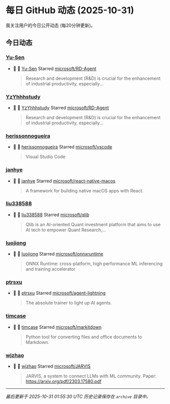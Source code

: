# 每日 GitHub 动态 (2025-10-31)

我关注用户的今日公开动态 (每20分钟更新)。

## 今日动态

### [Yu-Sen](https://github.com/Yu-Sen)
- 🌟 👤 [Yu-Sen](https://github.com/Yu-Sen) Starred [microsoft/RD-Agent](https://github.com/microsoft/RD-Agent)
  > Research and development (R&D) is crucial for the enhancement of industrial productivity, especially...

### [YzYhhhstudy](https://github.com/YzYhhhstudy)
- 🌟 👤 [YzYhhhstudy](https://github.com/YzYhhhstudy) Starred [microsoft/RD-Agent](https://github.com/microsoft/RD-Agent)
  > Research and development (R&D) is crucial for the enhancement of industrial productivity, especially...

### [herissonnogueira](https://github.com/herissonnogueira)
- 🌟 👤 [herissonnogueira](https://github.com/herissonnogueira) Starred [microsoft/vscode](https://github.com/microsoft/vscode)
  > Visual Studio Code

### [janhye](https://github.com/janhye)
- 🌟 👤 [janhye](https://github.com/janhye) Starred [microsoft/react-native-macos](https://github.com/microsoft/react-native-macos)
  > A framework for building native macOS apps with React.

### [liu338588](https://github.com/liu338588)
- 🌟 👤 [liu338588](https://github.com/liu338588) Starred [microsoft/qlib](https://github.com/microsoft/qlib)
  > Qlib is an AI-oriented Quant investment platform that aims to use AI tech to empower Quant Research,...

### [luojiong](https://github.com/luojiong)
- 🌟 👤 [luojiong](https://github.com/luojiong) Starred [microsoft/onnxruntime](https://github.com/microsoft/onnxruntime)
  > ONNX Runtime: cross-platform, high performance ML inferencing and training accelerator

### [ptrsxu](https://github.com/ptrsxu)
- 🌟 👤 [ptrsxu](https://github.com/ptrsxu) Starred [microsoft/agent-lightning](https://github.com/microsoft/agent-lightning)
  > The absolute trainer to light up AI agents.

### [timcase](https://github.com/timcase)
- 🌟 👤 [timcase](https://github.com/timcase) Starred [microsoft/markitdown](https://github.com/microsoft/markitdown)
  > Python tool for converting files and office documents to Markdown.

### [wjzhao](https://github.com/wjzhao)
- 🌟 👤 [wjzhao](https://github.com/wjzhao) Starred [microsoft/JARVIS](https://github.com/microsoft/JARVIS)
  > JARVIS, a system to connect LLMs with ML community. Paper: https://arxiv.org/pdf/2303.17580.pdf


---
*最后更新于 2025-10-31 01:55:30 UTC*
*历史记录保存在 `archive` 目录中。*
